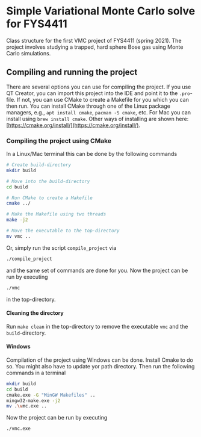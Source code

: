 # Simple Variational Monte Carlo solve for FYS4411

Class structure for the first VMC project of FYS4411 (spring 2021). The project involves studying a  trapped,  hard  sphere  Bose  gas using Monte Carlo simulations.


## Compiling and running the project
There are several options you can use for compiling the project. If you use QT Creator, you can import this project into the IDE and point it to the `.pro`-file. If not, you can use CMake to create a Makefile for you which you can then run. You can install CMake through one of the Linux package managers, e.g., `apt install cmake`, `pacman -S cmake`, etc. For Mac you can install using `brew install cmake`. Other ways of installing are shown here: [https://cmake.org/install/](https://cmake.org/install/).

### Compiling the project using CMake
In a Linux/Mac terminal this can be done by the following commands
```bash
# Create build-directory
mkdir build

# Move into the build-directory
cd build

# Run CMake to create a Makefile
cmake ../

# Make the Makefile using two threads
make -j2

# Move the executable to the top-directory
mv vmc ..
```
Or, simply run the script `compile_project` via
```bash
./compile_project
```
and the same set of commands are done for you. Now the project can be run by executing
```bash
./vmc
```
in the top-directory.

#### Cleaning the directory
Run `make clean` in the top-directory to remove the executable `vmc` and the `build`-directory.

#### Windows
Compilation of the project using Windows can be done. Install Cmake to do so. You might also have to update yor path directory. Then run the following commands in a terminal

```bash
mkdir build
cd build
cmake.exe -G "MinGW Makefiles" ..
mingw32-make.exe -j2
mv .\vmc.exe ..
```

Now the project can be run by executing
```bash
./vmc.exe
```
